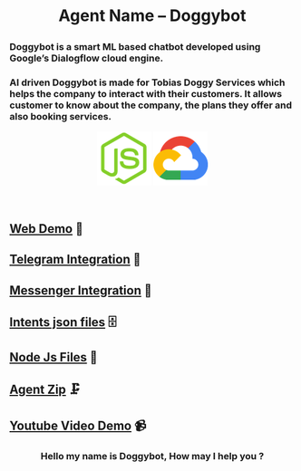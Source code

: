 # <p align="center"> Agent Name – Doggybot </P>

### Doggybot is a smart ML based chatbot developed using Google’s Dialogflow cloud engine.

### AI driven Doggybot is made for Tobias Doggy Services which helps the company to interact with their customers. It allows customer to know about the company, the plans they offer and also booking services.

<p align="center">
 <img src="/public/css/nodejs.png" alt="" />
<img src="/public/css/google-cloud.png" alt="" />
 </p>
<br>


## [Web Demo](doggybot-services.herokuapp.com/) 🚀

## [Telegram Integration](https://t.me/Tobiasdoggybot) 📲
 
## [Messenger Integration](https://www.messenger.com/t/108465581433326/?messaging_source=source%3Apages%3Amessage_shortlink) 💬

## [Intents json files](https://tinyurl.com/yfxzpwkk) 🗄️ 

## [Node Js Files](https://tinyurl.com/yjje9e2l) 📁

## [Agent Zip](https://tinyurl.com/yjl73f4t) 🗜️

## [Youtube Video Demo](https://youtu.be/AvXnVHFwf4E) 📹

 

### <p align="center"> Hello my name is Doggybot, How may I help you ? </P>

<p align="center">
<img src="https://cdn.dribbble.com/users/722835/screenshots/4082720/bot_icon_still_2x.gif?compress=1&resize=400x300" alt="" />
 </p>

